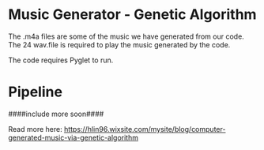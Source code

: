 # Music Generator - Genetic Algorithm
The .m4a files are some of the music we have generated from our code. 
The 24 wav.file is required to play the music generated by the code. 

The code requires Pyglet to run. 
# Pipeline 

####include more soon####


Read more here: https://hlin96.wixsite.com/mysite/blog/computer-generated-music-via-genetic-algorithm
